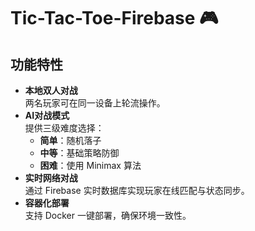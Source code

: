 # Tic-Tac-Toe-Firebase 🎮
## 功能特性
- **本地双人对战**  
  两名玩家可在同一设备上轮流操作。
- **AI对战模式**  
  提供三级难度选择：
  - **简单**：随机落子
  - **中等**：基础策略防御
  - **困难**：使用 Minimax 算法
- **实时网络对战**  
  通过 Firebase 实时数据库实现玩家在线匹配与状态同步。
- **容器化部署**  
  支持 Docker 一键部署，确保环境一致性。